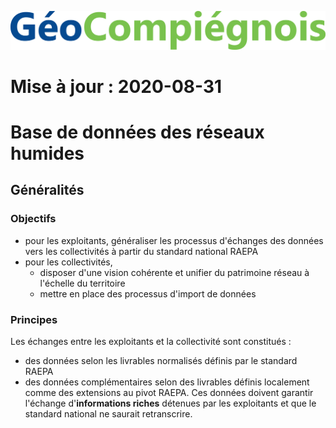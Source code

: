 ![picto](/doc/img/new_logo_geocompiegnois.png )

# Mise à jour : 2020-08-31

# Base de données des réseaux humides

## Généralités

### Objectifs

* pour les exploitants, généraliser les processus d'échanges des données vers les collectivités à partir du standard national RAEPA
* pour les collectivités,
  * disposer d'une vision cohérente et unifier du patrimoine réseau à l'échelle du territoire
  * mettre en place des processus d'import de données

### Principes

Les échanges entre les exploitants et la collectivité sont constitués :
* des données selon les livrables normalisés définis par le standard RAEPA
* des données complémentaires selon des livrables définis localement comme des extensions au pivot RAEPA. Ces données doivent garantir l'échange d'**informations riches** détenues par les exploitants et que le standard national ne saurait retranscrire.
